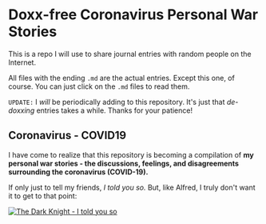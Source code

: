 # Doxx-free Coronavirus Personal War Stories 

This is a repo I will use to share journal entries with random people on the Internet.

All files with the ending `.md` are the actual entries. Except this one, of course. You can just click on the `.md` files to read them.

`UPDATE:` I *will* be periodically adding to this repository. It's just that *de-doxxing* entries takes a while. Thanks for your patience!

## Coronavirus - COVID19

I have come to realize that this repository is becoming a compilation of **my personal war stories - the discussions, feelings, and disagreements surrounding the coronavirus (COVID-19).**

If only just to tell my friends, *I told you so.* But, like Alfred, I truly don't want it to get to that point:

[![The Dark Knight - I told you so](https://i.imgur.com/7PtomM4.png)](https://www.youtube.com/watch?v=6x_wxLGYUIc)

